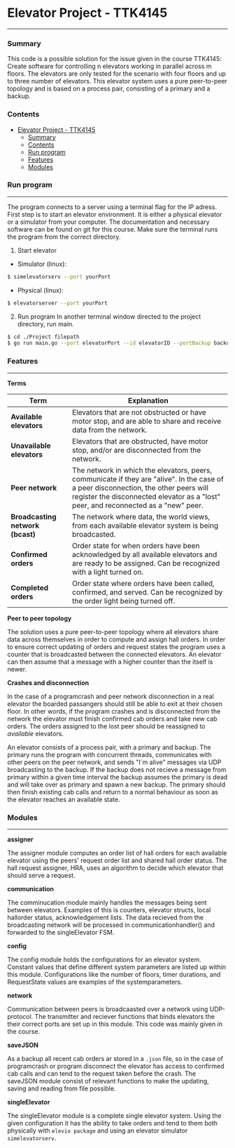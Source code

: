# Elevator Project - TTK4145
---

### Summary
This code is a possible solution for the issue given in the course TTK4145: Create software for controlling n elevators working in parallel across m floors. The elevators are only tested for the scenario with four floors and up to three number of elevators. This elevator system uses a pure peer-to-peer topology and is based on a process pair, consisting of a primary and a backup.

### Contents



- [Elevator Project - TTK4145](#elevator-project---ttk4145)
    - [Summary](#summary)
    - [Contents](#contents)
    - [Run program](#run-program)
    - [Features](#features)
    - [Modules](#modules)


### Run program
---
The program connects to a server using a terminal flag for the IP adress. First step is to start an elevator environment. It is either a physical elevator or a simulator from your computer. The documentation and necessary software can be found on git for this course.
Make sure the terminal runs the program from the correct directory.

1. Start elevator
-  Simulator (linux): 
```bash
$ simelevatorserv --port yourPort
```
-  Physical (linux): 
```bash
$ elevatorserver --port yourPort
```
2. Run program
In another terminal window directed to the project directory, run main.
```bash
$ cd ./Project filepath
$ go run main.go --port elevatorPort --id elevatorID --portBackup backupPort --backup 0
```

### Features
---
**Terms**

| Term                             | Explanation                                                                                                                                                                                                                 |
| -------------------------------- | --------------------------------------------------------------------------------------------------------------------------------------------------------------------------------------------------------------------------- |
| **Available elevators**          | Elevators that are not obstructed or have motor stop, and are able to share and receive data from the network.                                                                                                              |
| **Unavailable elevators**        | Elevators that are obstructed, have motor stop, and/or are disconnected from the network.                                                                                                                                   |
| **Peer network**                 | The network in which the elevators, peers, communicate if they are "alive". In the case of a peer disconnection, the other peers will register the disconnected elevator as a "lost" peer, and reconnected as a "new" peer. |
| **Broadcasting network (bcast)** | The network where data, the world views, from each available elevator system is being broadcasted.                                                                                                                          |
| **Confirmed orders**             | Order state for when orders have been acknowledged by all available elevators and are ready to be assigned. Can be recognized with a light turned on.                                                                       |
| **Completed orders**             | Order state where orders have been called, confirmed, and served. Can be recognized by the order light being turned off.                                                                                                    |


**Peer to peer topology**

The solution uses a pure peer-to-peer topology where all elevators share data across themselves in order to compute and assign hall orders. In order to ensure correct updating of orders and request states the program uses a counter that is broadcasted between the connected elevators. An elevator can then assume that a message with a higher counter than the itself is newer.

**Crashes and disconnection**

In the case of a programcrash and peer network disconnection in a real elevator the boarded passangers should still be able to exit at their chosen floor. In other words, if the program crashes and is disconnected from the network the elevator must finish confirmed cab orders and take new cab orders. The orders assigned to the lost peer should be reassigned to *available* elevators. 

An elevator consists of a process pair, with a primary and backup. The primary runs the program with concurrent threads, communicates with other peers on the peer network, and sends "I´m alive" messages via UDP broadcasting to the backup. If the backup does not recieve a message from primary within a given time interval the backup assumes the primary is dead and will take over as primary and spawn a new backup. The primary should then finish existing cab calls and return to a normal behaviour as soon as the elevator reaches an available state. 

### Modules
---

**assigner**

The assigner module computes an order list of hall orders for each available elevator using the peers' request order list and shared hall order status. The hall request assigner, HRA, uses an algorithm to decide which elevator that should serve a request.


**communication**

The comminucation module mainly handles the messages being sent between elevators. Examples of this is counters, elevator structs, local hallorder status, acknowledgement lists. The data recieved from the broadcasting network will be processed in communicationhandler() and forwarded to the singleElevator FSM.

**config**

The config module holds the configurations for an elevator system. Constant values that define different system parameters are listed up within this module. Configurations like the number of floors, timer durations, and RequestState values are examples of the systemparameters. 

**network**

Communication between peers is broadcaasted over a network using UDP-protocol. The transmitter and reciever functions that binds elevators the their correct ports are set up in this module. This code was mainly given in the course.

**saveJSON**

As a backup all recent cab orders ar stored in a `.json` file, so in the case of programcrash or program disconnect the elevator has access to confirmed cab calls and can tend to the request taken before the crash. The saveJSON module consist of relevant functions to make the updating, saving and reading from file possible.

**singleElevator**

The singleElevator module is a complete single elevator system. Using the given configuration it has the ability to take orders and tend to them both physically with `elevio package`  and using an elevator simulator `simelevatorserv`.